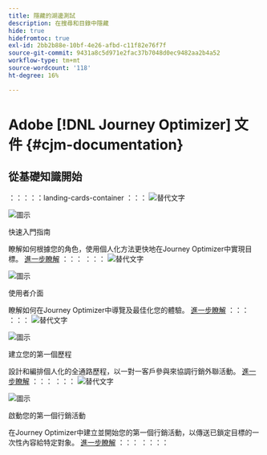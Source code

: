 ```yaml
---
title: 隱藏的湖邊測試
description: 在搜尋和目錄中隱藏
hide: true
hidefromtoc: true
exl-id: 2bb2b88e-10bf-4e26-afbd-c11f82e76f7f
source-git-commit: 9431a8c5d971e2fac37b7048d0ec9482aa2b4a52
workflow-type: tm+mt
source-wordcount: '118'
ht-degree: 16%

---
```



# Adobe [!DNL Journey Optimizer] 文件 {#cjm-documentation}

## 從基礎知識開始

：：：：：landing-cards-container
：：：
![替代文字](https://experienceleague.adobe.com/zh-hant/docs/journey-optimizer-v2/using/media_1d834c9bcc356413ce8f04590143dc85613d5851c.png?width=2000&amp;format=webply&amp;optimize=medium)

![圖示](https://cdn.experienceleague.adobe.com/icons/gears.svg?lang=zh-Hant)

快速入門指南

瞭解如何根據您的角色，使用個人化方法更快地在Journey Optimizer中實現目標。
[進一步瞭解](/en/docs/journey-optimizer-v2/using/get-started/quick-start/quick-start)
：：：
：：：
![替代文字](https://experienceleague.adobe.com/zh-hant/docs/journey-optimizer-v2/using/media_151105955ede1eb92ba5369c11699448b5da6e0a0.jpg?width=2000&amp;format=webply&amp;optimize=medium)

![圖示](https://cdn.experienceleague.adobe.com/icons/gears.svg?lang=zh-Hant)

使用者介面

瞭解如何在Journey Optimizer中導覽及最佳化您的體驗。
[進一步瞭解](/en/docs/journey-optimizer-v2/using/get-started/user-interface)
：：：
：：：
![替代文字](https://experienceleague.adobe.com/zh-hant/docs/journey-optimizer-v2/using/media_1c064a7a4145c59b81d3cbbaf300d9655a7c7c552.jpg?width=2000&amp;format=webply&amp;optimize=medium)

![圖示](https://cdn.experienceleague.adobe.com/icons/gears.svg?lang=zh-Hant)

建立您的第一個歷程

設計和編排個人化的全通路歷程，以一對一客戶參與來協調行銷外聯活動。
[進一步瞭解](/en/docs/journey-optimizer-v2/using/journey-management/orchestrate-journeys/create-journey/journey-gs)
：：：
：：：
![替代文字](https://experienceleague.adobe.com/zh-hant/docs/journey-optimizer-v2/using/media_183fe7a108b5121b3795cb3310c5cfaa2a16b737e.jpg?width=2000&amp;format=webply&amp;optimize=medium)

![圖示](https://cdn.experienceleague.adobe.com/icons/gears.svg?lang=zh-Hant)

啟動您的第一個行銷活動

在Journey Optimizer中建立並開始您的第一個行銷活動，以傳送已鎖定目標的一次性內容給特定對象。
[進一步瞭解](/en/docs/journey-optimizer-v2/using/journey-management/campaigns/standard-campaigns/create-campaign)
：：：
：：：：
